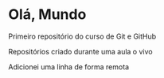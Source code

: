 # Olá, Mundo
Primeiro repositório do curso de Git e GitHub

Repositórios criado durante uma aula o vivo

Adicionei uma linha de forma remota
